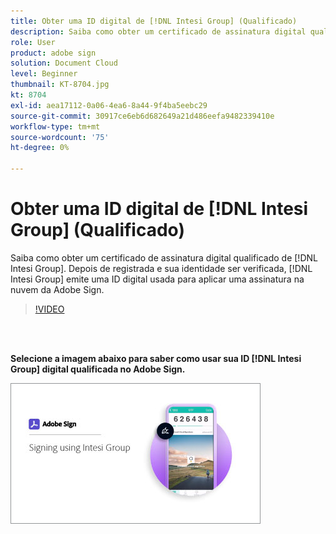 ```yaml
---
title: Obter uma ID digital de [!DNL Intesi Group] (Qualificado)
description: Saiba como obter um certificado de assinatura digital qualificado de [!DNL Intesi Group]
role: User
product: adobe sign
solution: Document Cloud
level: Beginner
thumbnail: KT-8704.jpg
kt: 8704
exl-id: aea17112-0a06-4ea6-8a44-9f4ba5eebc29
source-git-commit: 30917ce6eb6d682649a21d486eefa9482339410e
workflow-type: tm+mt
source-wordcount: '75'
ht-degree: 0%

---
```


# Obter uma ID digital de [!DNL Intesi Group] (Qualificado)

Saiba como obter um certificado de assinatura digital qualificado de [!DNL Intesi Group]. Depois de registrada e sua identidade ser verificada, [!DNL Intesi Group] emite uma ID digital usada para aplicar uma assinatura na nuvem da Adobe Sign.

>[!VIDEO](https://video.tv.adobe.com/v/337064?hidetitle=true)

<br> 

**Selecione a imagem abaixo para saber como usar sua ID  [!DNL Intesi Group] digital qualificada no Adobe Sign.**

[![imagem](assets/IntesiSign_400.png)](intesi-sign.md)
